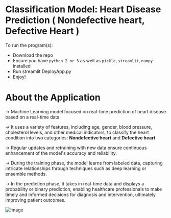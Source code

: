 # Classification Model: Heart Disease Prediction ( Nondefective heart, Defective Heart )      
To run the program(s):
* Download the repo
* Ensure you have `python 2 or 3` as well as `pickle`, `streamlit`, `numpy` installed
* Run streamlit DeployApp.py
* Enjoy!

# About the Application
→ Machine Learning model focused on real-time prediction of heart disease based on a real-time data

→ It uses a variety of features, including age, gender, blood pressure, cholesterol levels, and other medical indicators, to classify the heart condition into two categories: **Nondefective heart** and **Defective heart**

→  Regular updates and retraining with new data ensure continuous enhancement of the model's accuracy and reliability.

→ During the training phase, the model learns from labeled data, capturing intricate relationships through techniques such as deep learning or ensemble methods.

→ In the prediction phase, it takes in real-time data and displays a probability or binary prediction, enabling healthcare professionals to make timely and informed decisions for diagnosis and intervention, ultimately improving patient outcomes.

![image](https://github.com/KhanDevProject/HealthBased-Models/assets/69941212/bf200d44-e0a9-419a-83f0-6191349c5e0b)
